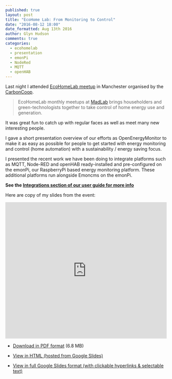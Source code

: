 ```yaml
---
published: true
layout: post
title: "EcoHome Lab: From Monitoring to Control"
date: "2016-08-12 18:00"
date_formatted: Aug 13th 2016
author: Glyn Hudson
comments: true
categories:
  - ecohomelab
  - presentation
  - emonPi
  - NodeRed
  - MQTT
  - openHAB
---
```


Last night I attended [EcoHomeLab meetup](https://www.meetup.com/Eco-Home-Lab-Manchester/events/230714252/) in Manchester organised by the [CarbonCoop](http://carbon.coop/).

>EcoHomeLab monthly meetups at [MadLab](https://madlab.org.uk/) brings householders and green-technologists together to take control of home energy use and generation.

It was great fun to catch up with regular faces as well as meet many new interesting people.

I gave a short presentation overview of our efforts as OpenEnergyMonitor to make it as easy as possible for people to get started with energy monitoring and control (home automation) with a sustainability / energy saving focus.

I presented the recent work we have been doing to integrate platforms such as MQTT, Node-RED and openHAB ready-installed and pre-configured on the emonPi, our RaspberryPi based energy monitoring platform. These additional platforms run alongside Emoncms on the emonPi.

**See the [Integrations section of our user guide for more info](http://guide.openenergymonitor.org/integrations/)**

Here are copy of my slides from the event:

<iframe src="https://docs.google.com/presentation/d/1qSaxiB2tAgMe3ehQ08E9_r340y9HgHUOYvyUvsHd55I/embed?start=false&loop=false&delayms=10000" frameborder="0" width="529" height="426" allowfullscreen="true" mozallowfullscreen="true" webkitallowfullscreen="true" style="max-width: 100%;"></iframe>


- <a class="attachment" href="https://community.openenergymonitor.org/uploads/default/original/2X/1/1a55b8c172086f743b1b0abe1d01d7c10963d88c.pdf">Download in PDF format</a> (6.8 MB)

- [View in HTML (hosted from Google Slides)](https://docs.google.com/presentation/d/1qSaxiB2tAgMe3ehQ08E9_r340y9HgHUOYvyUvsHd55I/pub?start=false&loop=false&delayms=3000)
- [View in full Google Slides format (with clickable hyperlinks & selectable text)](https://docs.google.com/presentation/d/1qSaxiB2tAgMe3ehQ08E9_r340y9HgHUOYvyUvsHd55I/edit?usp=sharing)

